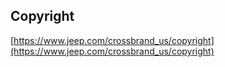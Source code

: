 ## Copyright
[https://www.jeep.com/crossbrand_us/copyright](https://www.jeep.com/crossbrand_us/copyright)
